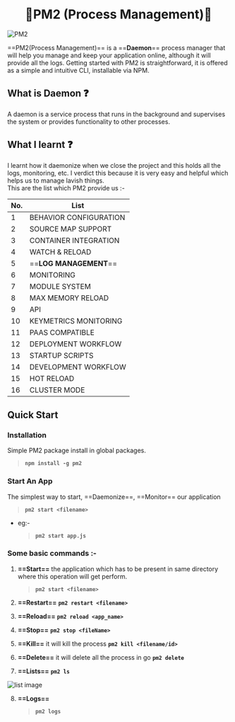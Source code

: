 <h1 align="center">💎PM2 (Process Management)💎</h1>

![PM2](https://res.cloudinary.com/practicaldev/image/fetch/s--WGzh39Aw--/c_imagga_scale,f_auto,fl_progressive,h_420,q_auto,w_1000/https://dev-to-uploads.s3.amazonaws.com/uploads/articles/yqnbx749hp9u8mjcn3ai.jpg)

==PM2(Process Management)== is a ==**Daemon**== process manager that will help you manage and keep your application online, although it will provide all the logs. Getting started with PM2 is straightforward, it is offered as a simple and intuitive CLI, installable via NPM.

<h2>What is Daemon ❓</h2> 
A daemon is a service process that runs in the background and supervises the system or provides functionality to other processes.

<h2>What I learnt ❓</h2>
I learnt how it daemonize when we close the project and this holds all the logs, monitoring, etc. I verdict this because it is very easy and helpful which helps us to manage lavish things. 

</br>
This are the list which PM2 provide us :-

| No. | List                   |
|-----|------------------------|
| 1   | BEHAVIOR CONFIGURATION |
| 2   | SOURCE MAP SUPPORT     |
| 3   | CONTAINER INTEGRATION  |
| 4   | WATCH & RELOAD         |
| 5   | ==**LOG MANAGEMENT**==     |
| 6   | MONITORING             |
| 7   | MODULE SYSTEM          |
| 8   | MAX MEMORY RELOAD      |
| 9   | API                    |
| 10  | KEYMETRICS MONITORING  |
| 11  | PAAS COMPATIBLE        |
| 12  | DEPLOYMENT WORKFLOW    |
| 13  | STARTUP SCRIPTS        |
| 14  | DEVELOPMENT WORKFLOW   |
| 15  | HOT RELOAD             |
| 16  | CLUSTER MODE           |

## Quick Start

### Installation
Simple PM2 package install in global packages.

> **`npm install -g pm2`**

### Start An App
The simplest way to start, ==Daemonize==, ==Monitor== our application

> **`pm2 start <filename>`**

 - eg:-
    > **`pm2 start app.js`**

### Some basic commands :-

1. **==Start==** the application which has to be present in same directory where this operation will get perform.
    > **`pm2 start <filename>`**

2. **==Restart==**
     **`pm2 restart <filename>`**

3. **==Reload==**
     **`pm2 reload <app_name>`**

4. **==Stop==**
     **`pm2 stop <fileName>`**

5. **==Kill==** it will kill the process
    **`pm2 kill <filename/id>`**

6. **==Delete==** it will delete all the process in go
    **`pm2 delete`**

7. **==Lists==**
     **`pm2 ls`**

![list image](https://i.imgur.com/LmRD3FN.png)

8. **==Logs==**
   > **`pm2 logs`**